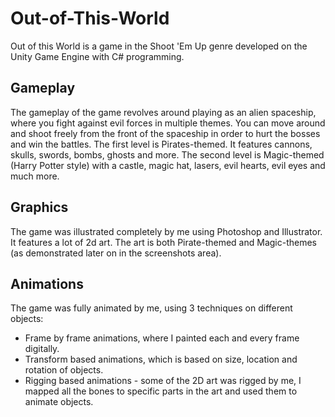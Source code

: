 # Out-of-This-World
Out of this World is a game in the Shoot 'Em Up genre developed on the Unity Game Engine with C# programming.
## Gameplay
The gameplay of the game revolves around playing as an alien spaceship, where you fight against evil forces in multiple themes.
You can move around and shoot freely from the front of the spaceship in order to hurt the bosses and win the battles.
The first level is Pirates-themed. It features cannons, skulls, swords, bombs, ghosts and more.
The second level is Magic-themed (Harry Potter style) with a castle, magic hat, lasers, evil hearts, evil eyes and much more.

## Graphics
The game was illustrated completely by me using Photoshop and Illustrator. It features a lot of 2d art.
The art is both Pirate-themed and Magic-themes (as demonstrated later on in the screenshots area).

## Animations
The game was fully animated by me, using 3 techniques on different objects:
- Frame by frame animations, where I painted each and every frame digitally.
- Transform based animations, which is based on size, location and rotation of objects.
- Rigging based animations - some of the 2D art was rigged by me, I mapped all the bones to specific parts in the art and used them to animate objects.
